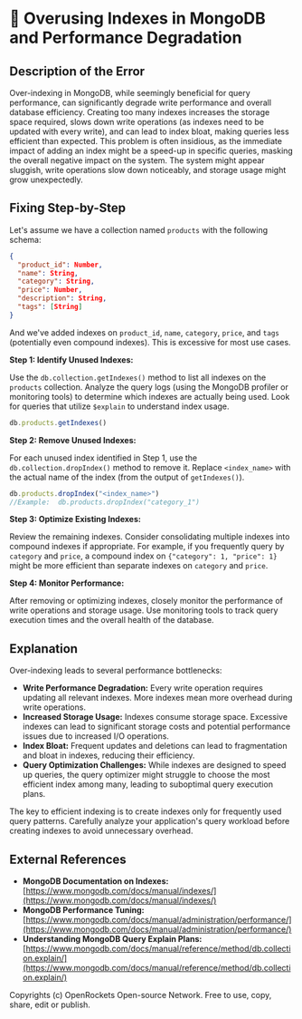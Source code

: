 # 🐞 Overusing Indexes in MongoDB and Performance Degradation


## Description of the Error

Over-indexing in MongoDB, while seemingly beneficial for query performance, can significantly degrade write performance and overall database efficiency.  Creating too many indexes increases the storage space required, slows down write operations (as indexes need to be updated with every write), and can lead to index bloat, making queries less efficient than expected. This problem is often insidious, as the immediate impact of adding an index might be a speed-up in specific queries, masking the overall negative impact on the system.  The system might appear sluggish, write operations slow down noticeably, and storage usage might grow unexpectedly.


## Fixing Step-by-Step

Let's assume we have a collection named `products` with the following schema:

```json
{
  "product_id": Number,
  "name": String,
  "category": String,
  "price": Number,
  "description": String,
  "tags": [String]
}
```

And we've added indexes on `product_id`, `name`, `category`, `price`, and `tags` (potentially even compound indexes). This is excessive for most use cases.

**Step 1: Identify Unused Indexes:**

Use the `db.collection.getIndexes()` method to list all indexes on the `products` collection. Analyze the query logs (using the MongoDB profiler or monitoring tools) to determine which indexes are actually being used.  Look for queries that utilize `$explain` to understand index usage.

```javascript
db.products.getIndexes()
```

**Step 2: Remove Unused Indexes:**

For each unused index identified in Step 1, use the `db.collection.dropIndex()` method to remove it.  Replace `<index_name>` with the actual name of the index (from the output of `getIndexes()`).


```javascript
db.products.dropIndex("<index_name>") 
//Example:  db.products.dropIndex("category_1")
```


**Step 3: Optimize Existing Indexes:**

Review the remaining indexes.  Consider consolidating multiple indexes into compound indexes if appropriate.  For example, if you frequently query by `category` and `price`, a compound index on `{"category": 1, "price": 1}` might be more efficient than separate indexes on `category` and `price`.

**Step 4: Monitor Performance:**

After removing or optimizing indexes, closely monitor the performance of write operations and storage usage. Use monitoring tools to track query execution times and the overall health of the database.


## Explanation

Over-indexing leads to several performance bottlenecks:

* **Write Performance Degradation:** Every write operation requires updating all relevant indexes.  More indexes mean more overhead during write operations.
* **Increased Storage Usage:** Indexes consume storage space.  Excessive indexes can lead to significant storage costs and potential performance issues due to increased I/O operations.
* **Index Bloat:**  Frequent updates and deletions can lead to fragmentation and bloat in indexes, reducing their efficiency.
* **Query Optimization Challenges:** While indexes are designed to speed up queries,  the query optimizer might struggle to choose the most efficient index among many, leading to suboptimal query execution plans.

The key to efficient indexing is to create indexes only for frequently used query patterns.  Carefully analyze your application's query workload before creating indexes to avoid unnecessary overhead.


## External References

* **MongoDB Documentation on Indexes:** [https://www.mongodb.com/docs/manual/indexes/](https://www.mongodb.com/docs/manual/indexes/)
* **MongoDB Performance Tuning:** [https://www.mongodb.com/docs/manual/administration/performance/](https://www.mongodb.com/docs/manual/administration/performance/)
* **Understanding MongoDB Query Explain Plans:** [https://www.mongodb.com/docs/manual/reference/method/db.collection.explain/](https://www.mongodb.com/docs/manual/reference/method/db.collection.explain/)


Copyrights (c) OpenRockets Open-source Network. Free to use, copy, share, edit or publish.

